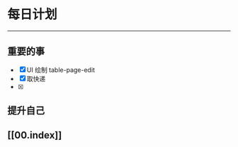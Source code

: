 
# 每日计划
---
## 重要的事

- [x]  UI 绘制
      table-page-edit
- [x]  取快递
- [x]  



## 提升自己

  



## [[00.index]]










